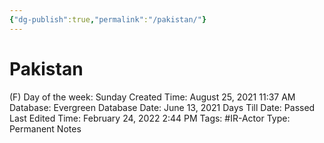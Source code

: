 ```yaml
---
{"dg-publish":true,"permalink":"/pakistan/"}
---
```


# Pakistan

(F) Day of the week: Sunday
Created Time: August 25, 2021 11:37 AM
Database: Evergreen Database
Date: June 13, 2021
Days Till Date: Passed
Last Edited Time: February 24, 2022 2:44 PM
Tags: #IR-Actor
Type: Permanent Notes